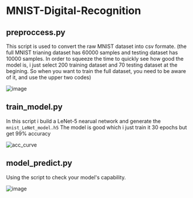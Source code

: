 # MNIST-Digital-Recognition

## preproccess.py
This script is used to convert the raw MNIST dataset into csv formate.
(the full MNIST trianing dataset has 60000 samples and testing dataset has 10000 samples. In order to squeeze the time to quickly see how good the model is, i just select 200 training dataset and 70 testing dataset at the begining. So when you want to train the full dataset, you need to be aware of it, and use the upper two codes)

![image](https://user-images.githubusercontent.com/64240681/170854795-5e9c601d-bbf8-4af5-bb60-8e7986b80bef.png)

## train_model.py
In this script i build a LeNet-5 nearual network and generate the `mnist_LeNet_model.h5` 
The model is good which i just train it 30 epochs but get 99% accuracy

![acc_curve](https://user-images.githubusercontent.com/64240681/170854856-78a61f1b-56a0-4b54-b17d-4a2eb825f21e.jpg)

## model_predict.py
Using the script to check your model's capability.

![image](https://user-images.githubusercontent.com/64240681/170855001-6076deb8-df64-4d1c-b83e-c708afd7bbb6.png)
